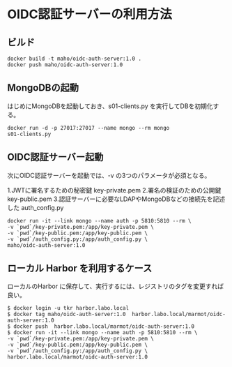 # OIDC認証サーバーの利用方法


## ビルド

~~~
docker build -t maho/oidc-auth-server:1.0 .
docker push maho/oidc-auth-server:1.0
~~~


## MongoDBの起動

はじめにMongoDBを起動しておき、s01-clients.py を実行してDBを初期化する。

~~~
docker run -d -p 27017:27017 --name mongo --rm mongo
s01-clients.py
~~~


## OIDC認証サーバー起動

次にOIDC認証サーバーを起動では、-v の3つのパラメータが必須となる。

1.JWTに署名するための秘密鍵 key-private.pem
2.署名の検証のための公開鍵  key-public.pem
3.認証サーバーに必要なLDAPやMongoDBなどの接続先を記述した auth_config.py

~~~
docker run -it --link mongo --name auth -p 5810:5810 --rm \
-v `pwd`/key-private.pem:/app/key-private.pem \
-v `pwd`/key-public.pem:/app/key-public.pem \
-v `pwd`/auth_config.py:/app/auth_config.py \
maho/oidc-auth-server:1.0
~~~


## ローカル Harbor を利用するケース

ローカルのHarbor に保存して、実行するには、レジストリのタグを変更すれば良い。

~~~
$ docker login -u tkr harbor.labo.local
$ docker tag maho/oidc-auth-server:1.0  harbor.labo.local/marmot/oidc-auth-server:1.0 
$ docker push  harbor.labo.local/marmot/oidc-auth-server:1.0
$ docker run -it --link mongo --name auth -p 5810:5810 --rm \
-v `pwd`/key-private.pem:/app/key-private.pem \
-v `pwd`/key-public.pem:/app/key-public.pem \
-v `pwd`/auth_config.py:/app/auth_config.py \
harbor.labo.local/marmot/oidc-auth-server:1.0
~~~






